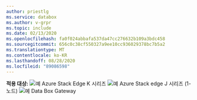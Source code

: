 ```yaml
---
author: priestlg
ms.service: databox
ms.author: v-grpr
ms.topic: include
ms.date: 02/13/2020
ms.openlocfilehash: fa0f024abbafa537da47cc276632b109a3bdc458
ms.sourcegitcommit: 656c0c38cf550327a9ee10cc936029378bc7b5a2
ms.translationtype: MT
ms.contentlocale: ko-KR
ms.lasthandoff: 08/28/2020
ms.locfileid: "89086598"
---
```

**적용 대상:** ![ 예 ](media\azure-stack-edge-applies-to-skus\yes.png) Azure Stack Edge K 시리즈 ![ 예 ](media\azure-stack-edge-applies-to-skus\yes.png) Azure Stack edge J 시리즈 (1-노드) ![ 예 ](media\azure-stack-edge-applies-to-skus\yes.png) Data Box Gateway &nbsp; &nbsp; &nbsp; &nbsp; &nbsp; &nbsp; &nbsp; &nbsp; &nbsp; &nbsp; &nbsp; &nbsp; &nbsp;&nbsp;  &nbsp;
